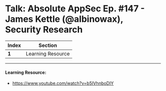 # Talk: Absolute AppSec Ep. #147 - James Kettle (@albinowax), Security Research

Index | Section
--- | ---
**1** | Learning Resource

___


#### Learning Resource: 

* https://www.youtube.com/watch?v=b5IVhnboDIY
